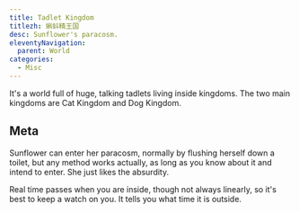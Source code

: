 ```yaml
---
title: Tadlet Kingdom
titlezh: 蝌蚪精王国
desc: Sunflower's paracosm.
eleventyNavigation:
  parent: World
categories:
  - Misc
---
```


It's a world full of huge, talking tadlets living inside kingdoms. The two main kingdoms are Cat Kingdom and Dog Kingdom.

## Meta

Sunflower can enter her paracosm, normally by flushing herself down a toilet, but any method works actually, as long as you know about it and intend to enter. She just likes the absurdity.

Real time passes when you are inside, though not always linearly, so it's best to keep a watch on you. It tells you what time it is outside.
